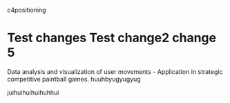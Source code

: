c4positioning

Test changes
Test change2
change 5
=============

Data analysis and visualization of user movements - Application in strategic competitive paintball games.
huuhbyugyugyug

juihuihuihuihuhhui
